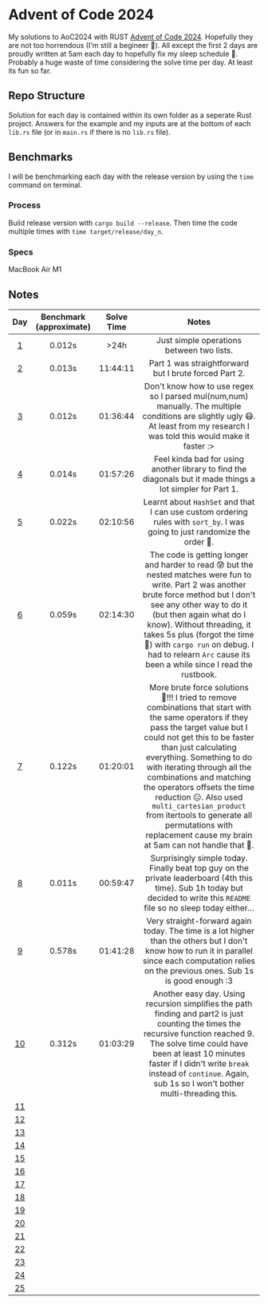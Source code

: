 # Advent of Code 2024
My solutions to AoC2024 with RUST [Advent of Code 2024](https://adventofcode.com/2024). Hopefully they are not too horrendous (I'm still a begineer 🥺). All except the first 2 days are proudly written at 5am each day to hopefully fix my sleep schedule 🥰. Probably a huge waste of time considering the solve time per day. At least its fun so far.

## Repo Structure
Solution for each day is contained within its own folder as a seperate Rust project. Answers for the example and my inputs are at the bottom of each `lib.rs` file (or in `main.rs` if there is no `lib.rs` file).

## Benchmarks
I will be benchmarking each day with the release version by using the `time` command on terminal.
### Process
Build release version with `cargo build --release`.
Then time the code multiple times with `time target/release/day_n`.
### Specs
MacBook Air M1

## Notes
| **Day** | **Benchmark (approximate)** | **Solve Time** | **Notes** |
|:---:|:---:|:---:|:---:|
|[1](day01)| 0.012s | >24h | Just simple operations between two lists.
|[2](day02)| 0.013s | 11:44:11 | Part 1 was straightforward but I brute forced Part 2.
|[3](day03)| 0.012s | 01:36:44 | Don't know how to use regex so I parsed mul(num,num) manually. The multiple conditions are slightly ugly 😷. At least from my research I was told this would make it faster :>
|[4](day04)| 0.014s | 01:57:26 | Feel kinda bad for using another library to find the diagonals but it made things a lot simpler for Part 1.
|[5](day05)| 0.022s | 02:10:56 | Learnt about `HashSet` and that I can use custom ordering rules with `sort_by`. I was going to just randomize the order 🫣.
|[6](day06)| 0.059s | 02:14:30 | The code is getting longer and harder to read 😰 but the nested matches were fun to write. Part 2 was another brute force method but I don't see any other way to do it (but then again what do I know). Without threading, it takes 5s plus (forgot the time 👺) with `cargo run` on debug. I had to relearn `Arc` cause its been a while since I read the rustbook.
|[7](day07)| 0.122s | 01:20:01 | More brute force solutions 🤡!!! I tried to remove combinations that start with the same operators if they pass the target value but I could not get this to be faster than just calculating everything. Something to do with iterating through all the combinations and matching the operators offsets the time reduction 😑. Also used `multi_cartesian_product` from itertools to generate all permutations with replacement cause my brain at 5am can not handle that 🫠.
|[8](day08)| 0.011s | 00:59:47 | Surprisingly simple today. Finally beat top guy on the private leaderboard (4th this time). Sub 1h today but decided to write this `README` file so no sleep today either...
|[9](day09)| 0.578s | 01:41:28 | Very straight-forward again today. The time is a lot higher than the others but I don't know how to run it in parallel since each computation relies on the previous ones. Sub 1s is good enough :3
|[10](day10)| 0.312s | 01:03:29 | Another easy day. Using recursion simplifies the path finding and part2 is just counting the times the recursive function reached 9. The solve time could have been at least 10 minutes faster if I didn't write `break` instead of `continue`. Again, sub 1s so I won't bother multi-threading this.
|[11](day11)|
|[12](day12)|
|[13](day13)|
|[14](day14)|
|[15](day15)|
|[16](day16)|
|[17](day17)|
|[18](day18)|
|[19](day19)|
|[20](day20)|
|[21](day21)|
|[22](day22)|
|[23](day23)|
|[24](day24)|
|[25](day25)|
